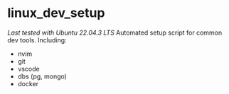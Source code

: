﻿# linux_dev_setup

_Last tested with Ubuntu 22.04.3 LTS_
Automated setup script for common dev tools. Including:
* nvim
* git
* vscode
* dbs (pg, mongo)
* docker
